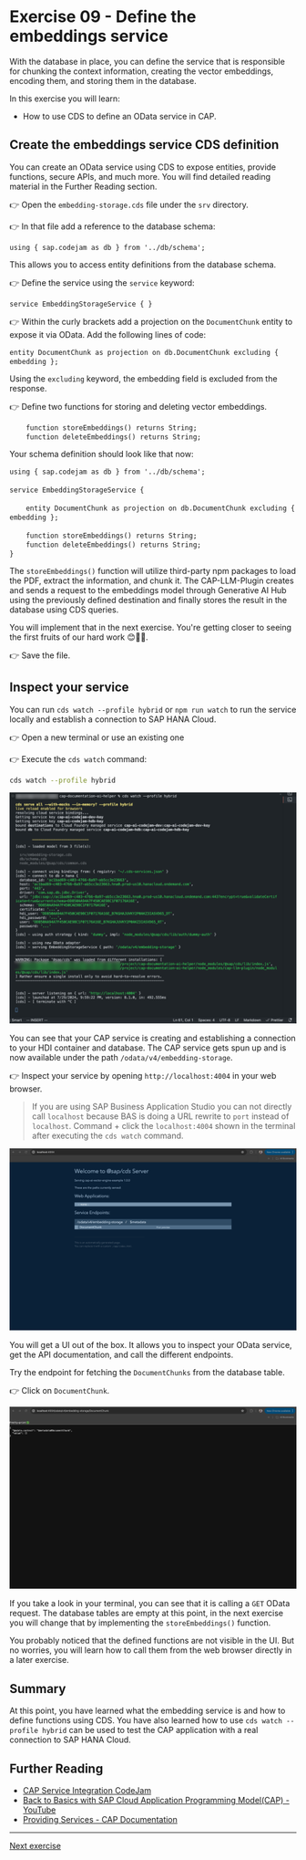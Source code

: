 # Exercise 09 - Define the embeddings service

With the database in place, you can define the service that is responsible for chunking the context information, creating the vector embeddings, encoding them, and storing them in the database.

In this exercise you will learn:

- How to use CDS to define an OData service in CAP.

## Create the embeddings service CDS definition

You can create an OData service using CDS to expose entities, provide functions, secure APIs, and much more. You will find detailed reading material in the Further Reading section.

👉 Open the `embedding-storage.cds` file under the `srv` directory.

👉 In that file add a reference to the database schema:

```cds
using { sap.codejam as db } from '../db/schema';
```

This allows you to access entity definitions from the database schema.

👉 Define the service using the `service` keyword:

```cds
service EmbeddingStorageService { }
```

👉 Within the curly brackets add a projection on the `DocumentChunk` entity to expose it via OData. Add the following lines of code:

```cds
entity DocumentChunk as projection on db.DocumentChunk excluding { embedding };
```

Using the `excluding` keyword, the embedding field is excluded from the response.

👉 Define two functions for storing and deleting vector embeddings.

```cds
    function storeEmbeddings() returns String;
    function deleteEmbeddings() returns String;
```

Your schema definition should look like that now:

```cds
using { sap.codejam as db } from '../db/schema';

service EmbeddingStorageService {

    entity DocumentChunk as projection on db.DocumentChunk excluding { embedding };

    function storeEmbeddings() returns String;
    function deleteEmbeddings() returns String;
}
```

The `storeEmbeddings()` function will utilize third-party npm packages to load the PDF, extract the information, and chunk it. The CAP-LLM-Plugin creates and sends a request to the embeddings model through Generative AI Hub using the previously defined destination and finally stores the result in the database using CDS queries.

You will implement that in the next exercise. You're getting closer to seeing the first fruits of our hard work 😊🧑‍💻.

👉 Save the file.

## Inspect your service

You can run `cds watch --profile hybrid` or `npm run watch` to run the service locally and establish a connection to SAP HANA Cloud.

👉 Open a new terminal or use an existing one

👉 Execute the `cds watch` command:

```bash
cds watch --profile hybrid
```

![define-embedding-service-cds-watch](./assets/01-define-embedding-service-cds-watch.png)

You can see that your CAP service is creating and establishing a connection to your HDI container and database. The CAP service gets spun up and is now available under the path `/odata/v4/embedding-storage`.

👉 Inspect your service by opening `http://localhost:4004` in your web browser.

> If you are using SAP Business Application Studio you can not directly call `localhost` because BAS is doing a URL rewrite to `port` instead of `localhost`. Command + click the `localhost:4004` shown in the terminal after executing the `cds watch` command.

![define-embedding-service-localhost](./assets/02-define-embedding-service-localhost.png)

You will get a UI out of the box. It allows you to inspect your OData service, get the API documentation, and call the different endpoints.

Try the endpoint for fetching the `DocumentChunks` from the database table.

👉 Click on `DocumentChunk`.

![define-embedding-service-cds-db](./assets/03-define-embedding-service-db.png)

If you take a look in your terminal, you can see that it is calling a `GET` OData request. The database tables are empty at this point, in the next exercise you will change that by implementing the `storeEmbeddings()` function.

You probably noticed that the defined functions are not visible in the UI. But no worries, you will learn how to call them from the web browser directly in a later exercise.

## Summary

At this point, you have learned what the embedding service is and how to define functions using CDS. You have also learned how to use `cds watch --profile hybrid` can be used to test the CAP application with a real connection to SAP HANA Cloud.

## Further Reading

- [CAP Service Integration CodeJam](https://github.com/SAP-samples/cap-service-integration-codejam)
- [Back to Basics with SAP Cloud Application Programming Model(CAP) - YouTube](https://youtube.com/playlist?list=PL6RpkC85SLQABOpzhd7WI-hMpy99PxUo0&si=V9Rqcbg84UGLQOi-)
- [Providing Services - CAP Documentation](https://cap.cloud.sap/docs/guides/providing-services#providing-services)

---

[Next exercise](../08-implement-embedding-service/README.md)

